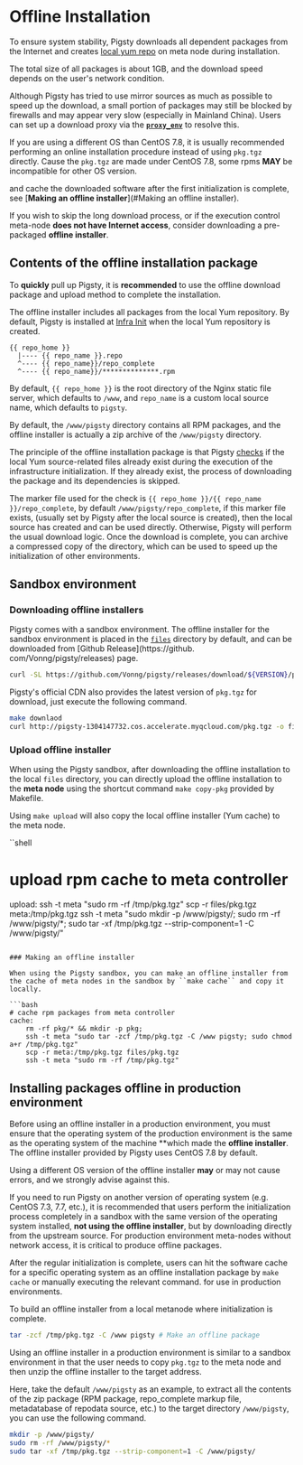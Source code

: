 # Offline Installation

To ensure system stability, Pigsty downloads all dependent packages from the Internet and creates [local yum repo](v-repo.md) on meta node during installation.

The total size of all packages is about 1GB, and the download speed depends on the user's network condition. 

Although Pigsty has tried to use mirror sources as much as possible to speed up the download, 
a small portion of packages may still be blocked by firewalls and may appear very slow (especially in Mainland China).
Users can set up a download proxy via the [**`proxy_env`**](v-connect.md#proxy_env) to resolve this.

If you are using a different OS than CentOS 7.8, 
it is usually recommended performing an online installation procedure instead of using `pkg.tgz` directly.
Cause the `pkg.tgz` are made under CentOS 7.8, some rpms **MAY** be incompatible for other OS version.  



and cache the downloaded software after the first initialization is complete, see [**Making an offline installer**](#Making an offline installer).

If you wish to skip the long download process, or if the execution control meta-node **does not have Internet access**, consider downloading a pre-packaged **offline installer**.



## Contents of the offline installation package

To **quickly** pull up Pigsty, it is **recommended** to use the offline download package and upload method to complete the installation.

The offline installer includes all packages from the local Yum repository. By default, Pigsty is installed at [Infra Init](p-meta/) when the local Yum repository is created.

```
{{ repo_home }}
  |---- {{ repo_name }}.repo
  ^---- {{ repo_name}}/repo_complete
  ^---- {{ repo_name}}/**************.rpm
```

By default, `{{ repo_home }}` is the root directory of the Nginx static file server, which defaults to `/www`, and `repo_name` is a custom local source name, which defaults to `pigsty`.

By default, the `/www/pigsty` directory contains all RPM packages, and the offline installer is actually a zip archive of the `/www/pigsty` directory.

The principle of the offline installation package is that Pigsty [checks](https://github.com/Vonng/pigsty/blob/master/roles/repo/tasks/main.yml#L49) if the local Yum source-related files already exist during the execution of the infrastructure initialization. If they already exist, the process of downloading the package and its dependencies is skipped.

The marker file used for the check is `{{ repo_home }}/{{ repo_name }}/repo_complete`, by default `/www/pigsty/repo_complete`, if this marker file exists, (usually set by Pigsty after the local source is created), then the local source has created and can be used directly. Otherwise, Pigsty will perform the usual download logic. Once the download is complete, you can archive a compressed copy of the directory, which can be used to speed up the initialization of other environments.



## Sandbox environment

### Downloading offline installers

Pigsty comes with a sandbox environment. The offline installer for the sandbox environment is placed in the [`files`](https://github.com/Vonng/pigsty/tree/master/files) directory by default, and can be downloaded from [Github Release](https://github. com/Vonng/pigsty/releases) page.

```bash
curl -SL https://github.com/Vonng/pigsty/releases/download/${VERSION}/pkg.tgz -o dist/${VERSION}/pkg.tgz
```

Pigsty's official CDN also provides the latest version of ``pkg.tgz`` for download, just execute the following command.

```bash
make downlaod
curl http://pigsty-1304147732.cos.accelerate.myqcloud.com/pkg.tgz -o files/pkg.tgz
```

### Upload offline installer

When using the Pigsty sandbox, after downloading the offline installation to the local `files` directory, you can directly upload the offline installation to the **meta node** using the shortcut command `make copy-pkg` provided by Makefile.

Using ``make upload`` will also copy the local offline installer (Yum cache) to the meta node.

``shell
# upload rpm cache to meta controller
upload:
ssh -t meta "sudo rm -rf /tmp/pkg.tgz"
scp -r files/pkg.tgz meta:/tmp/pkg.tgz
ssh -t meta "sudo mkdir -p /www/pigsty/; sudo rm -rf /www/pigsty/*; sudo tar -xf /tmp/pkg.tgz --strip-component=1 -C /www/pigsty/"
```

### Making an offline installer

When using the Pigsty sandbox, you can make an offline installer from the cache of meta nodes in the sandbox by ``make cache`` and copy it locally.

```bash
# cache rpm packages from meta controller
cache:
	rm -rf pkg/* && mkdir -p pkg;
	ssh -t meta "sudo tar -zcf /tmp/pkg.tgz -C /www pigsty; sudo chmod a+r /tmp/pkg.tgz"
	scp -r meta:/tmp/pkg.tgz files/pkg.tgz
	ssh -t meta "sudo rm -rf /tmp/pkg.tgz"
```



## Installing packages offline in production environment

Before using an offline installer in a production environment, you must ensure that the operating system of the production environment is the same as the operating system of the machine **which made the **offline installer**. The offline installer provided by Pigsty uses CentOS 7.8 by default.

Using a different OS version of the offline installer **may** or may not cause errors, and we strongly advise against this.

If you need to run Pigsty on another version of operating system (e.g. CentOS 7.3, 7.7, etc.), it is recommended that users perform the initialization process completely in a sandbox with the same version of the operating system installed, **not using the offline installer**, but by downloading directly from the upstream source. For production environment meta-nodes without network access, it is critical to produce offline packages.

After the regular initialization is complete, users can hit the software cache for a specific operating system as an offline installation package by `make cache` or manually executing the relevant command. for use in production environments.

To build an offline installer from a local metanode where initialization is complete.

```bash
tar -zcf /tmp/pkg.tgz -C /www pigsty # Make an offline package
```

Using an offline installer in a production environment is similar to a sandbox environment in that the user needs to copy `pkg.tgz` to the meta node and then unzip the offline installer to the target address.

Here, take the default `/www/pigsty` as an example, to extract all the contents of the zip package (RPM package, repo_complete markup file, metadatabase of repodata source, etc.) to the target directory `/www/pigsty`, you can use the following command.

```bash
mkdir -p /www/pigsty/
sudo rm -rf /www/pigsty/*
sudo tar -xf /tmp/pkg.tgz --strip-component=1 -C /www/pigsty/
```

